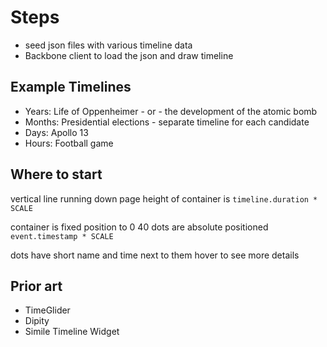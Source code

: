 # Steps

  - seed json files with various timeline data
  - Backbone client to load the json and draw timeline


## Example Timelines

  - Years: Life of Oppenheimer - or - the development of the atomic bomb
  - Months: Presidential elections - separate timeline for each candidate
  - Days: Apollo 13
  - Hours: Football game

## Where to start

  vertical line running down page
  height of container is `timeline.duration * SCALE`
  
  container is fixed position to 0 40
  dots are absolute positioned `event.timestamp * SCALE`

  dots have short name and time next to them
  hover to see more details

## Prior art

  - TimeGlider
  - Dipity
  - Simile Timeline Widget


